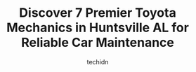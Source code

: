 ---
layout: ampstory
image: https://images.unsplash.com/photo-1600978257452-c6c0bc8660d4?ixlib=rb-4.0.3&ixid=MnwxMjA3fDB8MHxwaG90by1wYWdlfHx8fGVufDB8fHx8&auto=format&fit=crop&w=640&h=853&q=80
author: techidn
featured: false
description: If youre in need of trustworthy and skilled Toyota Mechanic in Huntsville AL, USA, youll be pleased to discover the 7 best Toyota Mechanic in town. Their expertise and commitment to custom
title: Discover 7 Premier Toyota Mechanics in Huntsville AL for Reliable Car Maintenance
cover:
   title: Discover 7 Premier Toyota Mechanics in Huntsville AL for Reliable Car Maintenance
   subtitle: Rickpate
   background: https://images.unsplash.com/photo-1600978257452-c6c0bc8660d4?ixlib=rb-4.0.3&ixid=MnwxMjA3fDB8MHxwaG90by1wYWdlfHx8fGVufDB8fHx8&auto=format&fit=crop&w=640&h=853&q=80

pages: 
 - layout: thirds
   top: <h1>#1 Kevins Auto Repair</h1>
   bottom: "<p>Loved that I was able to request a time over their website, they were quick to get me scheduled. Very friendly in the office with the cutest dog in the back. Kevin was st</p>"
   background: https://www.knot35.com/toplist/wp-content/uploads/2023/06/best-toyota-mechanic-1-in-huntsville-al-1685832571.jpeg
   backgroundblur: true
 - layout: thirds
   top: <h1>#2 Pro Auto</h1>
   bottom: "<p>5078 Meridian St N, Huntsville, AL 35810, United States</p>"
   background: https://www.knot35.com/toplist/wp-content/uploads/2023/06/best-toyota-mechanic-2-in-huntsville-al-1685832571.jpeg
   cta:
      link: https://www.knot35.com/toplist/discover-7-premier-toyota-mechanics-in-huntsville-al-for-reliable-car-maintenance/
      text: Discover 7 Premier Toyota Mechanics in Huntsville AL for Reliable Car Maintenance
 - layout: thirds
   top: <h1>#3 Larrys Automotive Services & Rpr</h1>
   bottom: "<p>11313 Memorial Pkwy SW, Huntsville, AL 35803, United States</p>"
   background: https://www.knot35.com/toplist/wp-content/uploads/2023/06/best-toyota-mechanic-3-in-huntsville-al-1685832571.jpeg
   cta:
      link: https://www.knot35.com/toplist/discover-7-premier-toyota-mechanics-in-huntsville-al-for-reliable-car-maintenance/
      text: Discover 7 Premier Toyota Mechanics in Huntsville AL for Reliable Car Maintenance
 - layout: thirds
   top: <h1>#4 Bill Penney Toyota Service</h1>
   bottom: "<p>Bill Penney Cir NW, Huntsville, AL 35816, United States</p>"
   background: https://images.unsplash.com/photo-1518640467707-6811f4a6ab73?ixlib=rb-4.0.3&ixid=MnwxMjA3fDB8MHxwaG90by1wYWdlfHx8fGVufDB8fHx8&auto=format&fit=crop&w=640&h=853&q=80
   cta:
      link: https://www.knot35.com/toplist/discover-7-premier-toyota-mechanics-in-huntsville-al-for-reliable-car-maintenance/
      text: Discover 7 Premier Toyota Mechanics in Huntsville AL for Reliable Car Maintenance
 - layout: thirds
   top: <h1>#5 Harding Auto Repair</h1>
   bottom: "<p>145 Jim Harding Way, Huntsville, AL 35806, United States</p>"
   background: https://images.unsplash.com/photo-1613843873231-1447db182f97?ixlib=rb-4.0.3&ixid=MnwxMjA3fDB8MHxwaG90by1wYWdlfHx8fGVufDB8fHx8&auto=format&fit=crop&w=640&h=853&q=80
   cta:
      link: https://www.knot35.com/toplist/discover-7-premier-toyota-mechanics-in-huntsville-al-for-reliable-car-maintenance/
      text: Discover 7 Premier Toyota Mechanics in Huntsville AL for Reliable Car Maintenance
 - layout: thirds
   top: <h1>#6 Prestige Automotive</h1>
   bottom: "<p>2221 Memorial Pkwy SW, Huntsville, AL 35801, United States</p>"
   background: https://images.unsplash.com/photo-1618005182384-a83a8bd57fbe?ixlib=rb-4.0.3&ixid=MnwxMjA3fDB8MHxwaG90by1wYWdlfHx8fGVufDB8fHx8&auto=format&fit=crop&w=640&h=853&q=80
   cta:
      link: https://www.knot35.com/toplist/discover-7-premier-toyota-mechanics-in-huntsville-al-for-reliable-car-maintenance/
      text: Discover 7 Premier Toyota Mechanics in Huntsville AL for Reliable Car Maintenance
 - layout: thirds
   top: <h1>#7 Johnson Foreign Auto Inc</h1>
   bottom: "<p>1215 Putman Dr NW, Huntsville, AL 35816, United States</p>"
   background: https://images.unsplash.com/photo-1602536052359-ef94c21c5948?ixlib=rb-4.0.3&ixid=MnwxMjA3fDB8MHxwaG90by1wYWdlfHx8fGVufDB8fHx8&auto=format&fit=crop&w=640&h=853&q=80
   cta:
      link: https://www.knot35.com/toplist/discover-7-premier-toyota-mechanics-in-huntsville-al-for-reliable-car-maintenance/
      text: Discover 7 Premier Toyota Mechanics in Huntsville AL for Reliable Car Maintenance
 - layout: thirds
   middle: Continue reading...
   background: https://images.unsplash.com/photo-1580610447943-1bfbef5efe07?ixlib=rb-4.0.3&ixid=MnwxMjA3fDB8MHxwaG90by1wYWdlfHx8fGVufDB8fHx8&auto=format&fit=crop&w=640&h=853&q=80
   cta:
      link: https://www.knot35.com/toplist/discover-7-premier-toyota-mechanics-in-huntsville-al-for-reliable-car-maintenance/
      text: Discover 7 Premier Toyota Mechanics in Huntsville AL for Reliable Car Maintenance
      
---